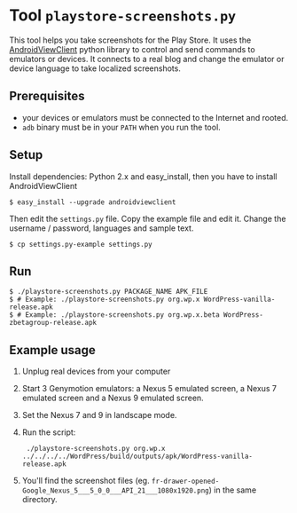 # Tool `playstore-screenshots.py`

This tool helps you take screenshots for the Play Store. It uses the [AndroidViewClient](https://github.com/dtmilano/AndroidViewClient) python library to control and send commands to emulators or devices. It connects to a real blog and change the emulator or device language to take localized screenshots.

## Prerequisites

* your devices or emulators must be connected to the Internet and rooted.
* `adb` binary must be in your `PATH` when you run the tool.

## Setup

Install dependencies: Python 2.x and easy_install, then you have to install AndroidViewClient

	$ easy_install --upgrade androidviewclient

Then edit the `settings.py` file. Copy the example file and edit it. Change the username / password, languages and sample text.

	$ cp settings.py-example settings.py

## Run

	$ ./playstore-screenshots.py PACKAGE_NAME APK_FILE
	$ # Example: ./playstore-screenshots.py org.wp.x WordPress-vanilla-release.apk
	$ # Example: ./playstore-screenshots.py org.wp.x.beta WordPress-zbetagroup-release.apk

## Example usage

1. Unplug real devices from your computer
1. Start 3 Genymotion emulators: a Nexus 5 emulated screen, a Nexus 7 emulated screen and a Nexus 9 emulated screen.
1. Set the Nexus 7 and 9 in landscape mode.
1. Run the script:

	    ./playstore-screenshots.py org.wp.x ../../../../WordPress/build/outputs/apk/WordPress-vanilla-release.apk

1. You'll find the screenshot files (eg. `fr-drawer-opened-Google_Nexus_5___5_0_0___API_21___1080x1920.png`) in the same directory.

